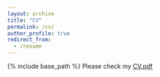 ```yaml
---
layout: archive
title: "CV"
permalink: /cv/
author_profile: true
redirect_from:
  - /resume
---
```


{% include base_path %}
Please check my [CV.pdf](https://jzheng20.github.io/files/CV-JingjingZheng.pdf)



 
 
